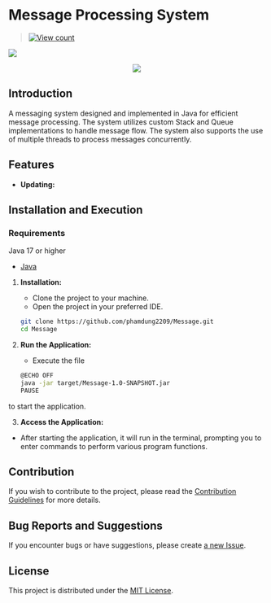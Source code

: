 # Message Processing System

> [![View count](https://visitcount.itsvg.in/api?id=lucthienphong1120&color=6&icon=0&pretty=true)](https://visitcount.itsvg.in/api?id=phamdung2209)

<img src="https://user-images.githubusercontent.com/73097560/115834477-dbab4500-a447-11eb-908a-139a6edaec5c.gif">

<p align="center" color="#36BCF7FF"><img src="https://readme-typing-svg.herokuapp.com?lines=I'm+a+Dung+Pham;I'm+a+Full+Stack+Developer;I'm+a+Blogger"></p>

## Introduction

A messaging system designed and implemented in Java for efficient message processing. The system utilizes custom Stack and Queue implementations to handle message flow. The system also supports the use of multiple threads to process messages concurrently.

## Features

<!-- - **Student Management:**
  - Add, delete, and update student information.
  - View personal details and academic progress of students. -->
  
- **Updating:**

## Installation and Execution

### Requirements
Java 17 or higher
- [Java](https://www.oracle.com/java/technologies/javase-downloads.html)

1. **Installation:**
   - Clone the project to your machine.
   - Open the project in your preferred IDE.

    ```bash
    git clone https://github.com/phamdung2209/Message.git
    cd Message
    ```

2. **Run the Application:**
   - Execute the file 
    ```bash
    @ECHO OFF
    java -jar target/Message-1.0-SNAPSHOT.jar
    PAUSE
    ```

to start the application.

3. **Access the Application:**
- After starting the application, it will run in the terminal, prompting you to enter commands to perform various program functions.

## Contribution

If you wish to contribute to the project, please read the [Contribution Guidelines](CONTRIBUTING.md) for more details.

## Bug Reports and Suggestions

If you encounter bugs or have suggestions, please create [a new Issue](https://github.com/phamdung2209/Message/issues).

## License

This project is distributed under the [MIT License](LICENSE).

